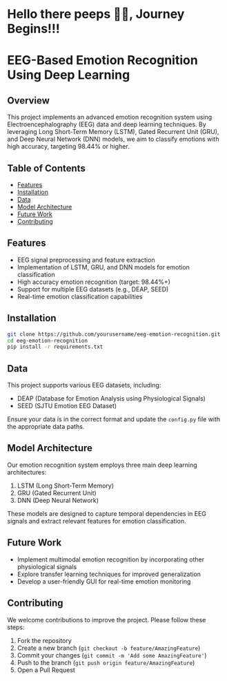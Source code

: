 # Hello there peeps 👋🏻, Journey Begins!!!

# EEG-Based Emotion Recognition Using Deep Learning

## Overview

This project implements an advanced emotion recognition system using Electroencephalography (EEG) data and deep learning techniques. By leveraging Long Short-Term Memory (LSTM), Gated Recurrent Unit (GRU), and Deep Neural Network (DNN) models, we aim to classify emotions with high accuracy, targeting 98.44% or higher.

## Table of Contents

-   [Features](#features)
-   [Installation](#installation)
-   [Data](#data)
-   [Model Architecture](#model-architecture)
-   [Future Work](#future-work)
-   [Contributing](#contributing)

## Features

-   EEG signal preprocessing and feature extraction
-   Implementation of LSTM, GRU, and DNN models for emotion classification
-   High accuracy emotion recognition (target: 98.44%+)
-   Support for multiple EEG datasets (e.g., DEAP, SEED)
-   Real-time emotion classification capabilities

## Installation

```bash
git clone https://github.com/yourusername/eeg-emotion-recognition.git
cd eeg-emotion-recognition
pip install -r requirements.txt
```

<!-- ## Usage

To train the model:

```bash
python train.py --data_path /path/to/eeg/data --model lstm
```

To evaluate the model:

```bash
python evaluate.py --model_path /path/to/saved/model --test_data /path/to/test/data
```

For real-time emotion classification:

```bash
python realtime_classify.py --model_path /path/to/saved/model
``` -->

## Data

This project supports various EEG datasets, including:

-   DEAP (Database for Emotion Analysis using Physiological Signals)
-   SEED (SJTU Emotion EEG Dataset)

Ensure your data is in the correct format and update the `config.py` file with the appropriate data paths.

## Model Architecture

Our emotion recognition system employs three main deep learning architectures:

1. LSTM (Long Short-Term Memory)
2. GRU (Gated Recurrent Unit)
3. DNN (Deep Neural Network)

These models are designed to capture temporal dependencies in EEG signals and extract relevant features for emotion classification.

## Future Work

-   Implement multimodal emotion recognition by incorporating other physiological signals
-   Explore transfer learning techniques for improved generalization
-   Develop a user-friendly GUI for real-time emotion monitoring

## Contributing

We welcome contributions to improve the project. Please follow these steps:

1. Fork the repository
2. Create a new branch (`git checkout -b feature/AmazingFeature`)
3. Commit your changes (`git commit -m 'Add some AmazingFeature'`)
4. Push to the branch (`git push origin feature/AmazingFeature`)
5. Open a Pull Request
